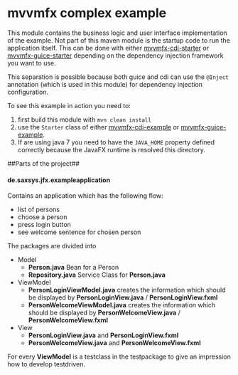 mvvmfx complex example
======================

This module contains the business logic and user interface implementation of the example.
Not part of this maven module is the startup code to run the application itself. This can be done with either
[mvvmfx-cdi-starter](https://github.com/sialcasa/mvvmFX/tree/develop/examples/mvvmfx-cdi-starter) or
[mvvmfx-guice-starter](https://github.com/sialcasa/mvvmFX/tree/develop/examples/mvvmfx-guice-starter) depending on the dependency injection framework you want to use.

This separation is possible because both guice and cdi can use the `@Inject` annotation (which is used in this module)
for dependency injection configuration.

To see this example in action you need to:

1. first build this module with `mvn clean install`
2. use the `Starter` class of either [mvvmfx-cdi-example](https://github.com/sialcasa/mvvmFX/blob/develop/examples/mvvmfx-cdi-starter/src/main/java/de/saxsys/jfx/Starter.java)
 or [mvvmfx-guice-example](https://github.com/sialcasa/mvvmFX/blob/develop/examples/mvvmfx-guice-starter/src/main/java/de/saxsys/jfx/Starter.java).
3. If are using java 7 you need to have the `JAVA_HOME` property defined correctly because the JavaFX runtime is resolved this directory.

##Parts of the project##

#### de.saxsys.jfx.exampleapplication ####
Contains an application which has the following flow:

- list of persons
- choose a person
- press login button
- see welcome sentence for chosen person

The packages are divided into 

- Model
	- __Person.java__ Bean for a Person
	- __Repository.java__ Service Class for __Person.java__
- ViewModel
	- __PersonLoginViewModel.java__ creates the information which should be displayed by __PersonLoginView.java__ / __PersonLoginView.fxml__
	- __PersonWelcomeViewModel.java__ creates the information which should be displayed by __PersonWelcomeView.java__ / __PersonWelcomeView.fxml__
- View 
	- __PersonLoginView.java__ and __PersonLoginView.fxml__
	- __PersonWelcomeView.java__ and __PersonWelcomeView.fxml__

For every __ViewModel__ is a testclass in the testpackage to give an impression how to develop testdriven.
